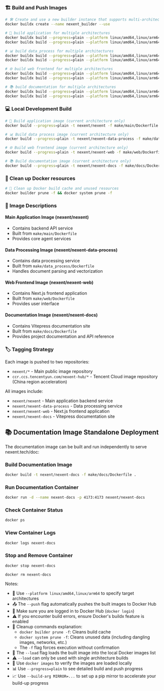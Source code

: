 ### 🏗️ Build and Push Images

```bash
# 🛠️ Create and use a new builder instance that supports multi-architecture builds
docker buildx create --name nexent_builder --use

# 🚀 build application for multiple architectures
docker buildx build --progress=plain --platform linux/amd64,linux/arm64 -t nexent/nexent -f make/main/Dockerfile . --push
docker buildx build --progress=plain --platform linux/amd64,linux/arm64 -t ccr.ccs.tencentyun.com/nexent-hub/nexent -f make/web/Dockerfile . --push

# 📊 build data_process for multiple architectures
docker buildx build --progress=plain --platform linux/amd64,linux/arm64 -t nexent/nexent-data-process -f make/data_process/Dockerfile . --push
docker buildx build --progress=plain --platform linux/amd64,linux/arm64 -t ccr.ccs.tencentyun.com/nexent-hub/nexent-data-process -f make/web/Dockerfile . --push

# 🌐 build web frontend for multiple architectures
docker buildx build --progress=plain --platform linux/amd64,linux/arm64 -t nexent/nexent-web -f make/web/Dockerfile . --push
docker buildx build --progress=plain --platform linux/amd64,linux/arm64 -t ccr.ccs.tencentyun.com/nexent-hub/nexent-web -f make/web/Dockerfile . --push

# 📚 build documentation for multiple architectures
docker buildx build --progress=plain --platform linux/amd64,linux/arm64 -t nexent/nexent-docs -f make/docs/Dockerfile . --push
docker buildx build --progress=plain --platform linux/amd64,linux/arm64 -t ccr.ccs.tencentyun.com/nexent-hub/nexent-docs -f make/docs/Dockerfile . --push
```

### 💻 Local Development Build

```bash
# 🚀 Build application image (current architecture only)
docker build --progress=plain -t nexent/nexent -f make/main/Dockerfile .

# 📊 Build data process image (current architecture only)
docker build --progress=plain -t nexent/nexent-data-process -f make/data_process/Dockerfile .

# 🌐 Build web frontend image (current architecture only)
docker build --progress=plain -t nexent/nexent-web -f make/web/Dockerfile .

# 📚 Build documentation image (current architecture only)
docker build --progress=plain -t nexent/nexent-docs -f make/docs/Dockerfile .
```

### 🧹 Clean up Docker resources

```bash
# 🧼 Clean up Docker build cache and unused resources
docker builder prune -f && docker system prune -f
```

### 🔧 Image Descriptions

#### Main Application Image (nexent/nexent)
- Contains backend API service
- Built from `make/main/Dockerfile`
- Provides core agent services

#### Data Processing Image (nexent/nexent-data-process)
- Contains data processing service
- Built from `make/data_process/Dockerfile`
- Handles document parsing and vectorization

#### Web Frontend Image (nexent/nexent-web)
- Contains Next.js frontend application
- Built from `make/web/Dockerfile`
- Provides user interface

#### Documentation Image (nexent/nexent-docs)
- Contains Vitepress documentation site
- Built from `make/docs/Dockerfile`
- Provides project documentation and API reference

### 🏷️ Tagging Strategy

Each image is pushed to two repositories:
- `nexent/*` - Main public image repository
- `ccr.ccs.tencentyun.com/nexent-hub/*` - Tencent Cloud image repository (China region acceleration)

All images include:
- `nexent/nexent` - Main application backend service
- `nexent/nexent-data-process` - Data processing service
- `nexent/nexent-web` - Next.js frontend application
- `nexent/nexent-docs` - Vitepress documentation site

## 📚 Documentation Image Standalone Deployment

The documentation image can be built and run independently to serve nexent.tech/doc:

### Build Documentation Image

```bash
docker build -t nexent/nexent-docs -f make/docs/Dockerfile .
```

### Run Documentation Container

```bash
docker run -d --name nexent-docs -p 4173:4173 nexent/nexent-docs
```

### Check Container Status

```bash
docker ps
```

### View Container Logs

```bash
docker logs nexent-docs
```

### Stop and Remove Container

```bash
docker stop nexent-docs
```

```bash
docker rm nexent-docs
```

Notes:
- 🔧 Use `--platform linux/amd64,linux/arm64` to specify target architectures
- 📤 The `--push` flag automatically pushes the built images to Docker Hub
- 🔑 Make sure you are logged in to Docker Hub (`docker login`)
- ⚠️ If you encounter build errors, ensure Docker's buildx feature is enabled
- 🧹 Cleanup commands explanation:
  - `docker builder prune -f`: Cleans build cache
  - `docker system prune -f`: Cleans unused data (including dangling images, networks, etc.)
  - The `-f` flag forces execution without confirmation
- 🔧 The `--load` flag loads the built image into the local Docker images list
- ⚠️ `--load` can only be used with single architecture builds
- 📝 Use `docker images` to verify the images are loaded locally
- 📊 Use `--progress=plain` to see detailed build and push progress
- 📈 Use `--build-arg MIRROR=...` to set up a pip mirror to accelerate your build-up progress